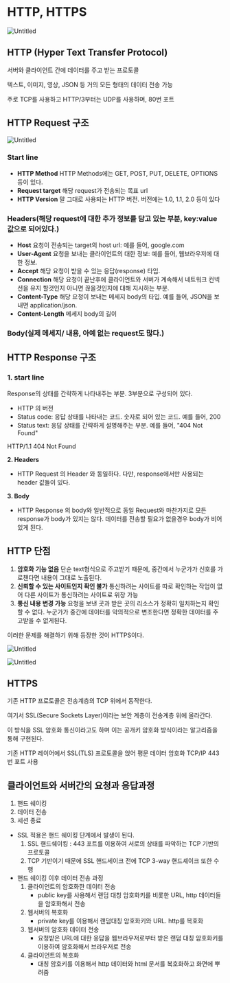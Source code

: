 # **HTTP, HTTPS**

![Untitled](https://s3.us-west-2.amazonaws.com/secure.notion-static.com/0567152b-bfc1-4d04-97b9-de3930088af5/Untitled.png?X-Amz-Algorithm=AWS4-HMAC-SHA256&X-Amz-Content-Sha256=UNSIGNED-PAYLOAD&X-Amz-Credential=AKIAT73L2G45EIPT3X45%2F20220701%2Fus-west-2%2Fs3%2Faws4_request&X-Amz-Date=20220701T083504Z&X-Amz-Expires=86400&X-Amz-Signature=b6940add244c5ce4881ccc740180806fb56016c5f606c61ec1a0dbb2cb31c35c&X-Amz-SignedHeaders=host&response-content-disposition=filename%20%3D%22Untitled.png%22&x-id=GetObject)

## HTTP (Hyper Text Transfer Protocol)

서버와 클라이언트 간에 데이터를 주고 받는 프로토콜

텍스트, 이미지, 영상, JSON 등 거의 모든 형태의 데이터 전송 가능

주로 TCP를 사용하고 HTTP/3부터는 UDP를 사용하며, 80번 포트

## **HTTP Request 구조**

![Untitled](https://s3.us-west-2.amazonaws.com/secure.notion-static.com/ec7c8a25-9486-491e-bd75-35163be55616/Untitled.png?X-Amz-Algorithm=AWS4-HMAC-SHA256&X-Amz-Content-Sha256=UNSIGNED-PAYLOAD&X-Amz-Credential=AKIAT73L2G45EIPT3X45%2F20220701%2Fus-west-2%2Fs3%2Faws4_request&X-Amz-Date=20220701T083617Z&X-Amz-Expires=86400&X-Amz-Signature=4d5f4dbcc6631bb696d25085523505d8dc1f281b4dd02d079487a2a3f6314b66&X-Amz-SignedHeaders=host&response-content-disposition=filename%20%3D%22Untitled.png%22&x-id=GetObject)

### **Start line**

- **HTTP Method**
HTTP Methods에는 GET, POST, PUT, DELETE, OPTIONS 등이 있다.
- **Request target**
해당 request가 전송되는 목표 url
- **HTTP Version**
말 그대로 사용되는 HTTP 버전. 버전에는 1.0, 1.1, 2.0 등이 있다

### **Headers(해당 request에 대한 추가 정보를 담고 있는 부분, key:value 값으로 되어있다.)**

- **Host**
요청이 전송되는 target의 host url: 예를 들어, google.com
- **User-Agent**
요청을 보내는 클라이언트의 대한 정보: 예를 들어, 웹브라우저에 대한 정보.
- **Accept**
해당 요청이 받을 수 있는 응답(response) 타입.
- **Connection**
해당 요청이 끝난후에 클라이언트와 서버가 계속해서 네트워크 컨넥션을 유지 할것인지 아니면 끊을것인지에 대해 지시하는 부분.
- **Content-Type**
해당 요청이 보내는 메세지 body의 타입. 예를 들어, JSON을 보내면 application/json.
- **Content-Length**
메세지 body의 길이

### Body(실제 메세지/ 내용, 아예 없는 request도 많다.)

## **HTTP Response 구조**

### **1. start line**

Response의 상태를 간략하게 나타내주는 부분. 3부분으로 구성되어 있다.

- HTTP 의 버전
- Status code: 응답 상태를 나타내는 코드. 숫자로 되어 있는 코드. 예를 들어, 200
- Status text: 응답 상태를 간략하게 설명해주는 부분. 예를 들어, "404 Not Found"

HTTP/1.1 404 Not Found

**2. Headers**

- HTTP Request 의 Header 와 동일하다.
다만, response에서만 사용되는 header 값들이 있다.

**3. Body**

- HTTP Response 의 body와 일반적으로 동일
Request와 마찬가지로 모든 response가 body가 있지는 않다. 데이터를 전송할 필요가 없을경우 body가 비어있게 된다.

## HTTP 단점

1. **암호화 기능 없음**                                                                                                                                              단순 text형식으로 주고받기 때문에, 중간에서 누군가가 신호를 가로챈다면 내용이 그대로 노출된다.
2. **신뢰할 수 있는 사이트인지 확인 불가**
통신하려는 사이트를 따로 확인하는 작업이 없어 다른 사이트가 통신하려는 사이트로 위장 가능
3. **통신 내용 변경 가능**
요청을 보낸 곳과 받은 곳의 리소스가 정확히 일치하는지 확인할 수 없다.
누군가가 중간에 데이터를 악의적으로 변조한다면 정확한 데이터를 주고받을 수 없게된다.

이러한 문제를 해결하기 위해 등장한 것이 HTTPS이다.

 

![Untitled](https://s3.us-west-2.amazonaws.com/secure.notion-static.com/ee2ca94e-2bcb-41e0-ab16-9232316e821b/Untitled.png?X-Amz-Algorithm=AWS4-HMAC-SHA256&X-Amz-Content-Sha256=UNSIGNED-PAYLOAD&X-Amz-Credential=AKIAT73L2G45EIPT3X45%2F20220701%2Fus-west-2%2Fs3%2Faws4_request&X-Amz-Date=20220701T083732Z&X-Amz-Expires=86400&X-Amz-Signature=0dc6947e25df840c338d3c6f4386037bee4db30df6acf7e2cd452a67dcc874f9&X-Amz-SignedHeaders=host&response-content-disposition=filename%20%3D%22Untitled.png%22&x-id=GetObject)


![Untitled](https://s3.us-west-2.amazonaws.com/secure.notion-static.com/795984ce-a591-496c-bc71-34831adb09eb/Untitled.png?X-Amz-Algorithm=AWS4-HMAC-SHA256&X-Amz-Content-Sha256=UNSIGNED-PAYLOAD&X-Amz-Credential=AKIAT73L2G45EIPT3X45%2F20220701%2Fus-west-2%2Fs3%2Faws4_request&X-Amz-Date=20220701T083751Z&X-Amz-Expires=86400&X-Amz-Signature=a23d8747f9575ec03a7b3a89d5f6357ff176527a490f5dc5b262a16b6bf9da4a&X-Amz-SignedHeaders=host&response-content-disposition=filename%20%3D%22Untitled.png%22&x-id=GetObject)

## HTTPS

기존 HTTP 프로토콜은 전송계층의 TCP 위에서 동작한다. 

여기서 SSL(Secure Sockets Layer)이라는 보안 계층이 전송계층 위에 올라간다.

이 방식을 SSL 암호화 통신이라고도 하며 이는 공개키 암호화 방식이라는 알고리즘을 통해 구현된다.

기존 HTTP 레이어에서 SSL(TLS) 프로토콜을 얹어 평문 데이터 암호화 TCP/IP 443번 포트 사용


## 클라이언트와 서버간의 요청과 응답과정

1. 핸드 쉐이킹
2. 데이터 전송
3. 세션 종료
- SSL 적용은 핸드 쉐이킹 단계에서 발생이 된다.
    1. SSL 핸드쉐이킹 : 443 포트를 이용하여 서로의 상태를 파악하는 TCP 기반의 프로토콜
    2. TCP 기반이기 때문에 SSL 핸드세이크 전에 TCP 3-way 핸드셰이크 또한 수행
- 핸드 쉐이킹 이후 데이터 전송 과정
    1. 클라이언트의 암호화한 데이터 전송
        - public key를 사용해서 랜덤 대칭 암호화키를 비롯한 URL, http 데이터들을 암호화해서 전송
    2. 웹서버의 복호화
        - private key를 이용해서 랜덤대칭 암호화키와 URL. http를 복호화
    3. 웹서버의 암호화 데이터 전송
        - 요청받은 URL에 대한 응답을 웹브라우저로부터 받은 랜덤 대칭 암호화키를 이용하여 암호화해서 브라우저로 전송
    4. 클라이언트의 복호화
        - 대칭 암호키를 이용해서 http 데이터와 html 문서를 복호화하고 화면에 뿌려줌